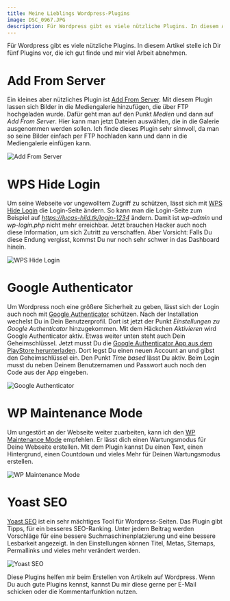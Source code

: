 ```yaml
---
title: Meine Lieblings Wordpress-Plugins
image: DSC_0967.JPG
description: Für Wordpress gibt es viele nützliche Plugins. In diesem Artikel stelle ich euch 5 Plugins vor, die ich gut finde und mir viel Arbeit abnehmen.
---
```


Für Wordpress gibt es viele nützliche Plugins. In diesem Artikel stelle ich Dir fünf Plugins vor, die ich gut finde und mir viel Arbeit abnehmen.

# Add From Server

Ein kleines aber nützliches Plugin ist [Add From Server](https://wordpress.org/plugins/add-from-server/). Mit diesem Plugin lassen sich Bilder in die Mediengalerie hinzufügen, die über FTP hochgeladen wurde. Dafür geht man auf den Punkt *Medien* und dann auf *Add From Server*. Hier kann man jetzt Dateien auswählen, die in die Galerie ausgenommen werden sollen. Ich finde dieses Plugin sehr sinnvoll, da man so seine Bilder einfach per FTP hochladen kann und dann in die Mediengalerie einfügen kann.

![Add From Server](01_add_from_server.png)

# WPS Hide Login

Um seine Webseite vor ungewolltem Zugriff zu schützen, lässt sich mit [WPS Hide Login](https://wordpress.org/plugins/wps-hide-login/) die Login-Seite ändern. So kann man die Login-Seite zum Beispiel auf *https://lucas-hild.tk/login-1234* ändern. Damit ist *wp-admin* und *wp-login.php* nicht mehr erreichbar. Jetzt brauchen Hacker auch noch diese Information, um sich Zutritt zu verschaffen. Aber Vorsicht: Falls Du diese Endung vergisst, kommst Du nur noch sehr schwer in das Dashboard hinein.

![WPS Hide Login](02_wps_hide_login.png)

# Google Authenticator

Um Wordpress noch eine größere Sicherheit zu geben, lässt sich der Login auch noch mit [Google Authenticator](https://wordpress.org/plugins/google-authenticator/) schützen. Nach der Installation wechelst Du in Dein Benutzerprofil. Dort ist jetzt der Punkt *Einstellungen zu Google Authenticator* hinzugekommen. Mit dem Häckchen *Aktivieren* wird Google Authenticator aktiv. Etwas weiter unten steht auch Dein Geheimschlüssel. Jetzt musst Du die [Google Authenticator App aus dem PlayStore herunterladen](https://play.google.com/store/apps/details?id=com.google.android.apps.authenticator2). Dort legst Du einen neuen Account an und gibst den Geheimschlüssel ein. Den Punkt *Time based* lässt Du aktiv. Beim Login musst du neben Deinem Benutzernamen und Passwort auch noch den Code aus der App eingeben.

![Google Authenticator](03_google_authenticator.png)

# WP Maintenance Mode

Um ungestört an der Webseite weiter zuarbeiten, kann ich den [WP Maintenance Mode](https://wordpress.org/plugins/wp-maintenance-mode/) empfehlen. Er lässt dich einen Wartungsmodus für Deine Webseite erstellen. Mit dem Plugin kannst Du einen Text, einen Hintergrund, einen Countdown und vieles Mehr für Deinen Wartungsmodus erstellen.

![WP Maintenance Mode](04_wp_maintenance_mode.png)

# Yoast SEO

[Yoast SEO](https://wordpress.org/plugins/wordpress-seo/) ist ein sehr mächtiges Tool für Wordpress-Seiten. Das Plugin gibt Tipps, für ein besseres SEO-Ranking. Unter jedem Beitrag werden Vorschläge für eine bessere Suchmaschinenplatzierung und eine bessere Lesbarkeit angezeigt. In den Einstellungen können Titel, Metas, Sitemaps, Permallinks und vieles mehr verändert werden.

![Yoast SEO](05_yoast_seo.png)

Diese Plugins helfen mir beim Erstellen von Artikeln auf Wordpress. Wenn Du auch gute Plugins kennst, kannst Du mir diese gerne per E-Mail schicken oder die Kommentarfunktion nutzen.
